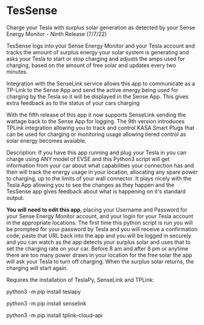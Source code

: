 # TesSense
Charge your Tesla with surplus solar generation as detected by your Sense Energy Monitor - Ninth Release (7/7/22)

TesSense logs into your Sense Energy Monitor and your Tesla account and tracks the amount of surplus 
energy your solar system is generating and asks your Tesla to start or stop charging and adjusts the 
amps used for charging, based on the amount of free solar and updates every two minutes.

Integration with the SenseLink service allows this app to communicate as a TP-Link to the Sense App and 
send the active energy being used for charging by the Tesla so it will be displayed in the Sense App.
This gives extra feedback as to the status of your cars charging

With the fifth release of this app it now supports SenseLink sending the wattage back to the Sense App 
for logging. The 9th version introduces TPLink integration allowing you to track and control KASA Smart 
Plugs that can be used for charging or monitoring usage allowing tiered control as solar energy becomes 
avaiable.

Description:
If you have this app running and plug your Tesla in you can charge using ANY model of EVSE and this 
Python3 script will get information from your car about what capabilities your connection has and then 
will track the energy usage in your location, allocating any spare power to charging, up to the limits 
of your wall connector. It plays nicely with the Tesla App allowing you to see the changes as they 
happen and the TesSense app gives feedback about what is happening on it's standard output. 

**You will need to edit this app**, placing your Username and Password for your Sense Energy Monitor account, 
and your login for your Tesla account in the appropriate locations. The first time this python script 
is run you will be prompted for your password by Tesla and you will receive a confirmation code, paste 
that URL back into the app and you will be logged in securely and you can watch as the app detects your 
surplus solar and uses that to set the charging rate on your car. Before 8 am and after 8 pm or anytime 
there are too many power draws in your location for the free solar the app will ask your Tesla to turn 
off charging. When the surplus solar returns, the charging will start again.

Requires the installation of TeslaPy, SenseLink and TPLink:

python3 -m pip install teslapy

python3 -m pip install senselink

python3 -m pip install tplink-cloud-api
